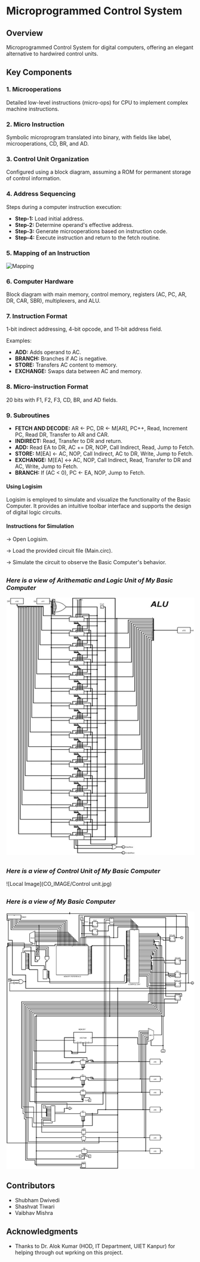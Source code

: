 # Microprogrammed Control System

## Overview

Microprogrammed Control System for digital computers, offering an elegant alternative to hardwired control units.

## Key Components

### 1. Microoperations

Detailed low-level instructions (micro-ops) for CPU to implement complex machine instructions.

### 2. Micro Instruction

Symbolic microprogram translated into binary, with fields like label, microoperations, CD, BR, and AD.

### 3. Control Unit Organization

Configured using a block diagram, assuming a ROM for permanent storage of control information.

### 4. Address Sequencing

Steps during a computer instruction execution:

- **Step-1:** Load initial address.
- **Step-2:** Determine operand's effective address.
- **Step-3:** Generate microoperations based on instruction code.
- **Step-4:** Execute instruction and return to the fetch routine.

### 5. Mapping of an Instruction

![Mapping](image-link)

### 6. Computer Hardware

Block diagram with main memory, control memory, registers (AC, PC, AR, DR, CAR, SBR), multiplexers, and ALU.

### 7. Instruction Format

1-bit indirect addressing, 4-bit opcode, and 11-bit address field.

Examples:

- **ADD:** Adds operand to AC.
- **BRANCH:** Branches if AC is negative.
- **STORE:** Transfers AC content to memory.
- **EXCHANGE:** Swaps data between AC and memory.

### 8. Micro-instruction Format

20 bits with F1, F2, F3, CD, BR, and AD fields.

### 9. Subroutines

- **FETCH AND DECODE:** AR <- PC, DR <- M[AR], PC++, Read, Increment PC, Read DR, Transfer to AR and CAR.
- **INDIRECT:** Read, Transfer to DR and return.
- **ADD:** Read EA to DR, AC += DR, NOP, Call Indirect, Read, Jump to Fetch.
- **STORE:** M[EA] <- AC, NOP, Call Indirect, AC to DR, Write, Jump to Fetch.
- **EXCHANGE:** M[EA] <-> AC, NOP, Call Indirect, Read, Transfer to DR and AC, Write, Jump to Fetch.
- **BRANCH:** If (AC < 0), PC <- EA, NOP, Jump to Fetch.

#### Using Logisim
Logisim is employed to simulate and visualize the functionality of the Basic Computer. It provides an intuitive toolbar interface and supports the design of digital logic circuits.

#### Instructions for Simulation
&rarr; Open Logisim.

&rarr; Load the provided circuit file (Main.circ).

&rarr; Simulate the circuit to observe the Basic Computer's behavior.
##
### _Here is a view of Arithematic and Logic Unit of My Basic Computer_

![Local Image](CO_IMAGE/ALU.jpg)
##
### _Here is a view of Control Unit of My Basic Computer_
![Local Image](CO_IMAGE/Control unit.jpg)
##
### _Here is a view of My Basic Computer_
![Local Image](Main.jpg)

## Contributors

- Shubham Dwivedi
- Shashvat Tiwari
- Vaibhav Mishra

## Acknowledgments

- Thanks to Dr. Alok Kumar (HOD, IT Department, UIET Kanpur) for helping through out wprking on this project.

